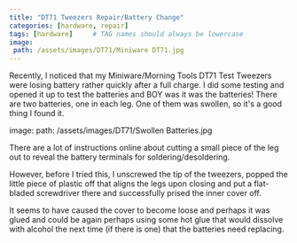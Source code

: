 ```yaml
---
title: "DT71 Tweezers Repair/Battery Change"
categories: [hardware, repair]
tags: [hardware]     # TAG names should always be lowercase
image:
 path: /assets/images/DT71/Miniware DT71.jpg
---
```


Recently, I noticed that my Miniware/Morning Tools DT71 Test Tweezers were losing battery rather quickly after a full charge.
I did some testing and opened it up to test the batteries and BOY was it was the batteries!
There are two batteries, one in each leg.
One of them was swollen, so it's a good thing I found it.

image:
 path: /assets/images/DT71/Swollen Batteries.jpg


There are a lot of instructions online about cutting a small piece of the leg out to reveal the battery terminals for soldering/desoldering.

However, before I tried this, I unscrewed the tip of the tweezers, popped the little piece of plastic off that aligns the legs upon closing and put a flat-bladed screwdriver there and successfully prised the inner cover off.

It seems to have caused the cover to become loose and perhaps it was glued and could be again perhaps using some hot glue that would dissolve with alcohol the next time (if there is one) that the batteries need replacing.